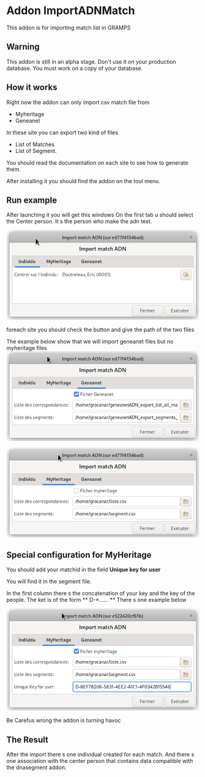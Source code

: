 # Addon ImportADNMatch

This addon is for importing match list in GRAMPS 

## Warning

This addon is still in an alpha stage. Don't use it on your production database.
You must work on a copy of your database. 

## How it works

Right now the addon can only import csv match file from 

* Myheritage
* Geneanet

In these site you can export two kind of files

* List of Matches
* List of Segment. 

You should read the documentation on each site to see how to generate them. 

After installing it you should find the addon on the tool menu.

## Run example

After launching it you will get this windows
On the first tab u should select the Center person. It s the person
who make the adn test.

![Select center person](./indiv.png "Center person")

foreach site you should check the button and give the path of the two files

The example below show that we will import geneanet files but no myheritage files
![Geneanet](./geneanet.png "Geneanet")

![MyHeritage](./myheritage.png "MyHeritage")


## Special configuration for MyHeritage

You should add your matchid in the field **Unique key for user**

You will find it in the segment file. 

In the first column  there s the concatenation of your key and the key of the people. The ket is of the form ** D-\*...... ** 
There s one example below 

![MyHeritage key](./myheritage2.png "MyHeritage key")

Be Carefus wrong the addon is turning havoc 
## The Result

After the import there s one individual created for each match.  And there s one association with the center person that contains data compatible with the dnasegment addon.
